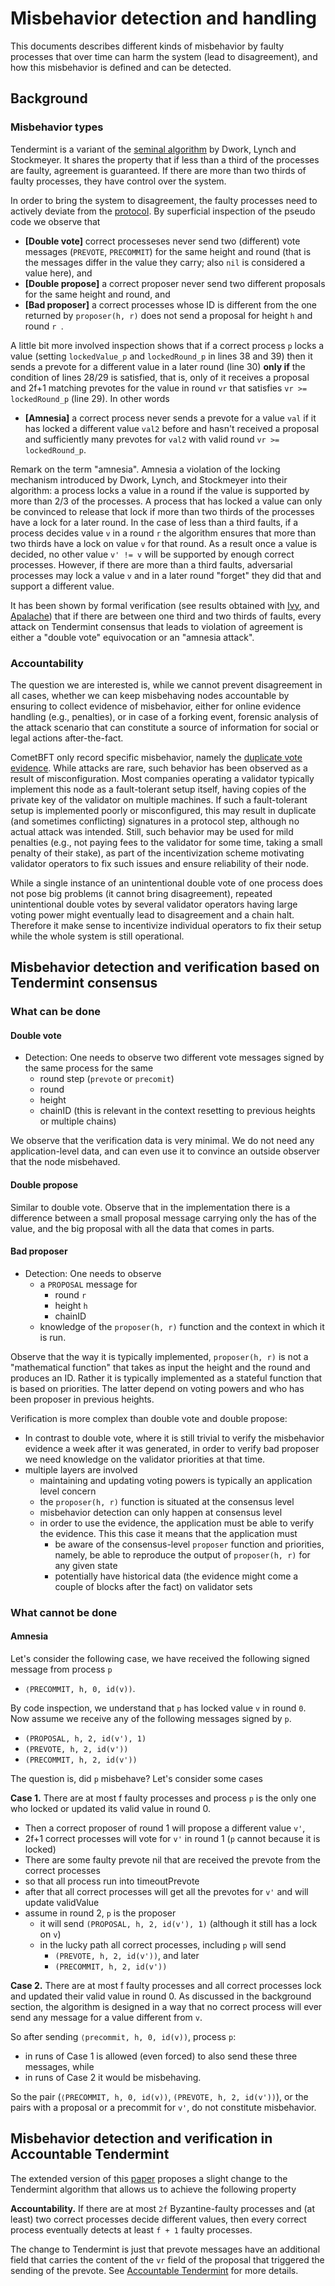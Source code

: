 # Misbehavior detection and handling

This documents describes different kinds of misbehavior by faulty processes
that over time can harm the system (lead to disagreement), and how this
misbehavior is defined and can be detected.


## Background

### Misbehavior types

Tendermint is a variant of the [seminal
algorithm](https://groups.csail.mit.edu/tds/papers/Lynch/MIT-LCS-TM-270.pdf) by
Dwork, Lynch and Stockmeyer. It shares the property that if less than a third of
the processes are faulty, agreement is guaranteed. If there are more than two
thirds of faulty processes, they have control over the system.

In order to bring the system to disagreement, the faulty processes need to
actively deviate from the [protocol](./pseudo-code.md). By
superficial inspection of the pseudo code we observe that 

- **[Double vote]** correct processeses never send two (different) vote messages
  (`PREVOTE`, `PRECOMMIT`) for the same height and round (that is the messages
  differ in the value they carry; also `nil` is considered a value here), and
- **[Double propose]** a correct proposer never send two different proposals for
  the same height and round, and
- **[Bad proposer]** a correct processes whose ID is different from the one
  returned by `proposer(h, r)`  does not send a proposal for height `h` and 
  round `r `.

A little bit more involved inspection shows that if a correct process `p` locks a
value (setting `lockedValue_p` and `lockedRound_p` in lines 38 and 39) then it sends
a prevote for a different value in a later round (line 30) **only if** the
condition of lines 28/29 is satisfied, that is, only of it receives a proposal
and 2f+1 matching prevotes for the value in round `vr` that satisfies `vr >=
lockedRound_p` (line 29). In other words

- **[Amnesia]** a correct process never sends a prevote for a value `val` if
  it has locked a different value `val2` before and hasn't received a proposal
  and sufficiently many prevotes for `val2` with valid round `vr >= lockedRound_p`.

Remark on the term "amnesia". Amnesia a violation of the locking mechanism
introduced by Dwork, Lynch, and Stockmeyer into their algorithm: a process locks
a value in a round if the value is supported by more than 2/3 of the processes. A process that
has locked a value can only be convinced to release that lock if more than two
thirds of the processes have a lock for a later round. In the case of less than
a third faults, if a process decides value `v` in a round `r` the algorithm ensures
that more than two thirds have a lock on value `v` for that round. As a result
once a value is decided, no other value `v' != v` will be supported by enough correct
processes. However, if there are more than a third faults, adversarial processes
may lock a value `v` and in a later round "forget" they did that and support a
different value.

It has been shown by formal verification (see results obtained with
[Ivy](https://github.com/cometbft/cometbft/tree/main/spec/ivy-proofs), and
[Apalache](https://github.com/cometbft/cometbft/blob/main/spec/light-client/accountability/Synopsis.md))
that if there are between one third and two thirds of faults, every attack on
Tendermint consensus that leads to violation of agreement is either a
"double vote" equivocation or an "amnesia attack". 

### Accountability

The question we are interested is, while we cannot prevent disagreement in all
cases, whether we can keep misbehaving nodes accountable by ensuring to collect
evidence of misbehavior, either for online evidence handling (e.g., penalties),
or in case of a forking event, forensic analysis of the attack scenario that can
constitute a source of information for social or legal actions after-the-fact.

CometBFT only record specific misbehavior, namely the [duplicate vote
evidence](https://github.com/cometbft/cometbft/blob/main/spec/core/data_structures.md#duplicatevoteevidence).
While attacks are rare, such behavior has been observed as a result of
misconfiguration. Most companies operating a validator typically implement this
node as a fault-tolerant setup itself, having copies of the private key of the
validator on multiple machines. If such a fault-tolerant setup is implemented
poorly or misconfigured, this may result in duplicate (and sometimes
conflicting) signatures in a protocol step, although no actual attack was
intended. Still, such behavior may be used for mild penalties (e.g., not paying
fees to the validator for some time, taking a small penalty of their stake), as
part of the incentivization scheme motivating validator operators to fix such
issues and ensure reliability of their node. 

While a single instance of an unintentional double vote of one process does
not pose big problems (it cannot bring disagreement), repeated unintentional
double votes by several validator operators having large voting power might
eventually lead to disagreement and a chain halt. Therefore it make sense to
incentivize individual operators to fix their setup while the whole system is
still operational.

 
## Misbehavior detection and verification based on Tendermint consensus

### What can be done 

#### Double vote

- Detection: One needs to observe two different vote messages signed by the same
process for the same
    - round step (`prevote` or `precomit`)
    - round
    - height
    - chainID (this is relevant in the context resetting to previous heights or
      multiple chains)

We observe that the verification data is very minimal. We do not need any
application-level data, and can even use it to convince an outside observer that
the node misbehaved.

#### Double propose

Similar to double vote. Observe that in the implementation there is a difference between
a small proposal message carrying only the has of the value, and the big proposal with all the data that comes in parts.

#### Bad proposer

- Detection: One needs to observe 
    - a `PROPOSAL` message for
        - round `r`
        - height `h`
        - chainID
    - knowledge of the `proposer(h, r)` function and the context in which it
      is run.   

Observe that the way it is typically implemented, `proposer(h, r)` is not a
"mathematical function" that takes as input the height and the round and
produces an ID. Rather it is typically implemented as a stateful function that
is based on priorities. The latter depend on voting powers and who has been
proposer in previous heights.

Verification is more complex than double vote and double propose:

- In contrast to double vote, where it is still trivial to verify the
  misbehavior evidence a week after it was generated, in order to verify bad
  proposer we need knowledge on the validator priorities at that time. 
- multiple layers are involved
    - maintaining and updating voting powers is typically an application level
      concern
    - the `proposer(h, r)` function is situated at the consensus level
    - misbehavior detection can only happen at consensus level
    - in order to use the evidence, the application must be able to verify the
      evidence. This this case it means that the application must
        - be aware of the consensus-level `proposer` function and priorities, namely, be able to reproduce the output of `proposer(h, r)` for any given state
        - potentially have historical data (the evidence might come a couple of
          blocks after the fact) on validator sets

### What cannot be done

#### Amnesia

Let's consider the following case, we have received the following signed message
from process `p`

- `⟨PRECOMMIT, h, 0, id(v))`.

By code inspection, we understand that `p` has locked value `v` in round `0`.
Now assume we receive any of the following messages signed by `p`. 

- `(PROPOSAL, h, 2, id(v'), 1)`
- `(PREVOTE, h, 2, id(v'))`
- `(PRECOMMIT, h, 2, id(v'))`

The question is, did `p` misbehave? Let's consider some cases

**Case 1.** There are at most f faulty processes and process `p` is the only
one who locked or updated its valid value in round 0. 

- Then a correct proposer of round 1 will propose a different value `v'`, 
- 2f+1 correct processes will vote for `v'` in round 1 (`p` cannot because it is locked)
- There are some faulty prevote nil that are received the prevote from the correct processes
- so that all process run into timeoutPrevote
- after that all correct processes will get all the prevotes for `v'` and will update validValue
- assume in round 2, `p` is the proposer
    - it will send `(PROPOSAL, h, 2, id(v'), 1)` (although it still has a lock on `v`)
    - in the lucky path all correct processes, including `p` will send 
        - `(PREVOTE, h, 2, id(v'))`, and later
        - `(PRECOMMIT, h, 2, id(v'))`
        
**Case 2.** There are at most f faulty processes and all correct processes lock
and updated their valid value in round 0. As discussed in the background section, the
algorithm is designed in a way that no correct process will ever send any
message for a value different from `v`. 

So after sending `⟨precommit, h, 0, id(v))`, process `p`:

- in runs of Case 1 is allowed (even forced) to also send these three messages, while
- in runs of Case 2 it would be misbehaving.

So the pair (`⟨PRECOMMIT, h, 0, id(v))`, `(PREVOTE, h, 2, id(v'))`), or the pairs with a proposal or a precommit for `v'`, do not constitute misbehavior. 


## Misbehavior detection and verification in Accountable Tendermint

The extended version of this
[paper](https://infoscience.epfl.ch/server/api/core/bitstreams/bb494e9a-22aa-43a2-b995-69c7a2cc893e/content)
proposes a slight change to the Tendermint algorithm that allows us to achieve
the following property

**Accountability.** If there are at most `2f` Byzantine-faulty processes and (at least) two
correct processes decide different values, then every correct process eventually
detects at least `f + 1` faulty processes.

The change to Tendermint is just that prevote messages have an additional field
that carries the content of the `vr` field of the proposal that triggered
the sending of the prevote. 
See [Accountable Tendermint](./accountable-tm/acountable-tm.md) for more details.
